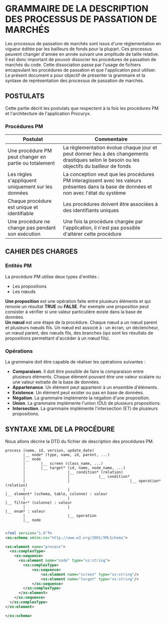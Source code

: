 # GRAMMAIRE DE LA DESCRIPTION DES PROCESSUS DE PASSATION DE MARCHÉS
Les processus de passation de marchés sont issus d'une réglementation en vigueur éditée par les bailleurs de fonds pour la plupart. Ces processus peuvent changer d'année en année suivant une amplitude de taille relative. Il est donc important de pouvoir dissocier les procédures de passation de marchés du code. Cette dissociation passe par l'usage de fichiers encapsulant les procédures de passation et que l'application peut utiliser.  
Le présent document a pour objectif de présenter la grammaire et la syntaxe de représentation des processus de passation de marchés.

## POSTULATS
Cette partie décrit les postulats que respectent à la fois les procédures PM et l'architecture de l'application Procuryx.
### Procédures PM
| Postulat | Commentaire |
| -------- | ----------- |
| Une procédure PM peut changer en partie ou totalement | La règlementation évolue chaque jour et peut donner lieu à des changements drastiques selon le besoin ou les objectifs du bailleur de fonds |
| Les règles s'appliquent uniquement sur les données | La conception veut que les procédures PM interagissent avec les valeurs présentes dans la base de données et non avec l'état du système |
| Chaque procédure est unique et identifiable | Les procédures doivent être associées à des identifiants uniques |
| Une procédure ne change pas pendant son exécution | Une fois la procédure chargée par l'application, il n'est pas possible d'altérer cette procédure|

## CAHIER DES CHARGES
### Entités PM
La procédure PM utilise deux types d'entités : 
- Les propositions
- Les nœuds  
  
**Une proposition** est une opération faite entre plusieurs éléments et qui renvoie un résultat **TRUE** ou **FALSE**. Par exemple une proposition peut consister à vérifier si une valeur particulière existe dans la base de données.  
**Un nœud** est une étape de la procédure. Chaque nœud a un nœud parent et plusieurs nœuds fils. Un nœud est associé à : un écran, un déclencheur, un nœud parent, des nœuds fils, des branches (qui sont les résultats de propositions permettant d'accéder à un nœud fils).

### Opérations
La grammaire doit être capable de réaliser les opérations suivantes :
- **Comparaison**. Il doit être possible de faire la comparaison entre plusieurs éléments. Chaque élément pouvant être une valeur scalaire ou une valeur extraite de la base de données.
- **Appartenance**. Un élément peut appartenir à un ensemble d'éléments.
- **Existence**. Un élément peut exister ou pas en base de données.
- **Négation**. La grammaire implémente la négation d'une proposition.
- **Union**. La grammaire implémente l'union (OU) de plusieurs propositions.
- **Intersection**. La grammaire implémente l'intersection (ET) de plusieurs propositions.

## SYNTAXE XML DE LA PROCÉDURE
Nous allons décrire la DTD du fichier de description des procédures PM.
```
process (name, id, version, update_date)
		|__ node* (type, name, id, parent, ...)
		|__ node
		|		|__ screen (class_name, ...)
		|		|__ target* (id, name, node_name, ...)
		|					|__ condition* (relation)
		|					|			  |__ condition*
		|					|			  				|__ operation* (relation)
		|					|										  |__ element* (schema, table, colonne) : valeur
		|					|										  			  |__ filter* (colonne) : valeur
		|					|													  |__ enum* : valeur
		|					|__ operation
		|__ node
		
```
```xml
<?xml version="1.0"?>
<xs:schema xmlns:xs="http://www.w3.org/2001/XMLSchema">

<xs:element name="process">
  <xs:complexType>
    <xs:sequence>
      <xs:element name="node" type="xs:string">
		<xs:complexType>
			<xs:sequence>
				<xs:element name="screen" type="xs:string"/>
				<xs:element name="target" type="xs:string"/>
    	    </xs:sequence>
  		</xs:complexType>
	  </xs:element>	
    </xs:sequence>
  </xs:complexType>
</xs:element>

</xs:schema>
```


